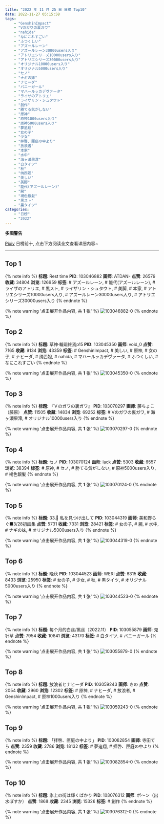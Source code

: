 ```yaml
---
title: "2022 年 11 月 25 日 日榜 Top10"
date: 2022-11-27 05:15:58
tags:
    - "GenshinImpact"
    - "Vのガワの裏ガワ"
    - "nahida"
    - "なにこれすごい"
    - "ふつくしい"
    - "アズールレーン"
    - "アズールレーン30000users入り"
    - "アトリエシリーズ10000users入り"
    - "アトリエシリーズ30000users入り"
    - "オリジナル10000users入り"
    - "オリジナル5000users入り"
    - "セノ"
    - "ナギの妹"
    - "ナヒーダ"
    - "バニーガール"
    - "マハールッカデヴァータ"
    - "ライザのアトリエ"
    - "ライザリン・シュタウト"
    - "創作"
    - "勝てる気がしない"
    - "原神"
    - "原神1000users入り"
    - "原神5000users入り"
    - "夢追翔"
    - "女の子"
    - "少女"
    - "拝啓、匣庭の中より"
    - "放浪者"
    - "本家"
    - "水中"
    - "海ヶ瀬果澪"
    - "白タイツ"
    - "秋"
    - "纳西妲"
    - "美しい"
    - "美脚"
    - "能代(アズールレーン)"
    - "腕"
    - "褐色銀髪"
    - "黒スト"
    - "黒タイツ"
categories:
    - "日榜"
    - "2022"
---
```


<i class="fa fa-triangle-exclamation"></i>**多图警告**<i class="fa fa-triangle-exclamation"></i>

[Pixiv](https://www.pixiv.net/) 日榜前十, 点击下方阅读全文查看详细内容~

<!-- more -->

---

## Top 1

{% note info %}
**标题**: Rest time
**PID**: 103046882 **画师**: ATDAN-
**点赞**: 26579 **收藏**: 34804 **浏览**: 126959
**标签**: # アズールレーン, # 能代(アズールレーン), # ライザのアトリエ, # 黒スト, # ライザリン・シュタウト, # 美脚, # 本家, # アトリエシリーズ10000users入り, # アズールレーン30000users入り, # アトリエシリーズ30000users入り
{% endnote %}

{% note warning '点击展开作品内容, 共 **1** 张' %}
![103046882-0](https://i.pixiv.re/img-original/img/2022/11/24/01/49/54/103046882_p0.jpg)
{% endnote %}

## Top 2

{% note info %}
**标题**: 草神·輪廻終焉p15
**PID**: 103045350 **画师**: void_0
**点赞**: 7165 **收藏**: 9134 **浏览**: 43359
**标签**: # GenshinImpact, # 美しい, # 原神, # 女の子, # ナヒーダ, # 纳西妲, # nahida, # マハールッカデヴァータ, # ふつくしい, # なにこれすごい
{% endnote %}

{% note warning '点击展开作品内容, 共 **1** 张' %}
![103045350-0](https://i.pixiv.re/img-original/img/2022/11/24/00/25/54/103045350_p0.jpg)
{% endnote %}

## Top 3

{% note info %}
**标题**: 『Ｖのガワの裏ガワ』
**PID**: 103070297 **画师**: 藤ちょこ（藤原）
**点赞**: 11505 **收藏**: 14834 **浏览**: 69252
**标签**: # Vのガワの裏ガワ, # 海ヶ瀬果澪, # オリジナル10000users入り
{% endnote %}

{% note warning '点击展开作品内容, 共 **1** 张' %}
![103070297-0](https://i.pixiv.re/img-original/img/2022/11/25/00/00/41/103070297_p0.png)
{% endnote %}

## Top 4

{% note info %}
**标题**: セノ
**PID**: 103070124 **画师**: lack
**点赞**: 5303 **收藏**: 6557 **浏览**: 38394
**标签**: # 原神, # セノ, # 勝てる気がしない, # 原神5000users入り, # 褐色銀髪
{% endnote %}

{% note warning '点击展开作品内容, 共 **1** 张' %}
![103070124-0](https://i.pixiv.re/img-original/img/2022/11/25/00/00/07/103070124_p0.png)
{% endnote %}

## Top 5

{% note info %}
**标题**: 33.🌊 私を見つけ出して
**PID**: 103044319 **画师**: 美和野らぐ■3/28初画集
**点赞**: 5731 **收藏**: 7331 **浏览**: 28421
**标签**: # 女の子, # 腕, # 水中, # ナギの妹, # オリジナル5000users入り
{% endnote %}

{% note warning '点击展开作品内容, 共 **1** 张' %}
![103044319-0](https://i.pixiv.re/img-original/img/2022/11/24/00/00/12/103044319_p0.png)
{% endnote %}

## Top 6

{% note info %}
**标题**: 晩秋
**PID**: 103044523 **画师**: WERI
**点赞**: 6315 **收藏**: 8433 **浏览**: 25950
**标签**: # 女の子, # 少女, # 秋, # 黒タイツ, # オリジナル5000users入り
{% endnote %}

{% note warning '点击展开作品内容, 共 **1** 张' %}
![103044523-0](https://i.pixiv.re/img-original/img/2022/11/24/00/02/59/103044523_p0.png)
{% endnote %}

## Top 7

{% note info %}
**标题**: 每个月的白丝/黑丝（2022.11）
**PID**: 103055879 **画师**: 鬼针草
**点赞**: 7954 **收藏**: 10841 **浏览**: 43170
**标签**: # 白タイツ, # バニーガール
{% endnote %}

{% note warning '点击展开作品内容, 共 **1** 张' %}
![103055879-0](https://i.pixiv.re/img-original/img/2022/11/24/14/55/42/103055879_p0.jpg)
{% endnote %}

## Top 8

{% note info %}
**标题**: 放浪者とナヒーダ
**PID**: 103059243 **画师**: きの
**点赞**: 2054 **收藏**: 2960 **浏览**: 12302
**标签**: # 原神, # ナヒーダ, # 放浪者, # GenshinImpact, # 原神1000users入り
{% endnote %}

{% note warning '点击展开作品内容, 共 **1** 张' %}
![103059243-0](https://i.pixiv.re/img-original/img/2022/11/24/17/09/14/103059243_p0.jpg)
{% endnote %}

## Top 9

{% note info %}
**标题**: 「拝啓、匣庭の中より」
**PID**: 103082854 **画师**: 寺田てら
**点赞**: 2359 **收藏**: 2786 **浏览**: 18132
**标签**: # 夢追翔, # 拝啓、匣庭の中より
{% endnote %}

{% note warning '点击展开作品内容, 共 **1** 张' %}
![103082854-0](https://i.pixiv.re/img-original/img/2022/11/25/16/01/31/103082854_p0.jpg)
{% endnote %}

## Top 10

{% note info %}
**标题**: 氷上の街は輝くばかり
**PID**: 103076312 **画师**: ポ～ン（出水ぽすか）
**点赞**: 1868 **收藏**: 2345 **浏览**: 15326
**标签**: # 創作
{% endnote %}

{% note warning '点击展开作品内容, 共 **1** 张' %}
![103076312-0](https://i.pixiv.re/img-original/img/2022/11/25/07/30/01/103076312_p0.jpg)
{% endnote %}
